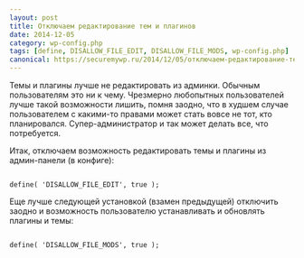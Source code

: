```yaml
---
layout: post
title: Отключаем редактирование тем и плагинов
date: 2014-12-05
category: wp-config.php
tags: [define, DISALLOW_FILE_EDIT, DISALLOW_FILE_MODS, wp-config.php]
canonical: https://securemywp.ru/2014/12/05/отключаем-редактирование-тем-и-плаги/
---
```


Темы и плагины лучше не редактировать из админки. Обычным пользователям это ни к чему. Чрезмерно любопытных пользователей лучше такой возможности лишить, помня заодно, что в худшем случае пользователем с какими-то правами может стать вовсе не тот, кто планировался. Супер-администратор и так может делать все, что потребуется.

Итак, отключаем возможность редактировать темы и плагины из админ-панели (в конфиге):

<pre><code>
define( 'DISALLOW_FILE_EDIT', true );
</code></pre>

Еще лучше следующей установкой (взамен предыдущей) отключить заодно и возможность пользователю устанавливать и обновлять плагины и темы:

<pre><code>
define( 'DISALLOW_FILE_MODS', true );
</code></pre>
